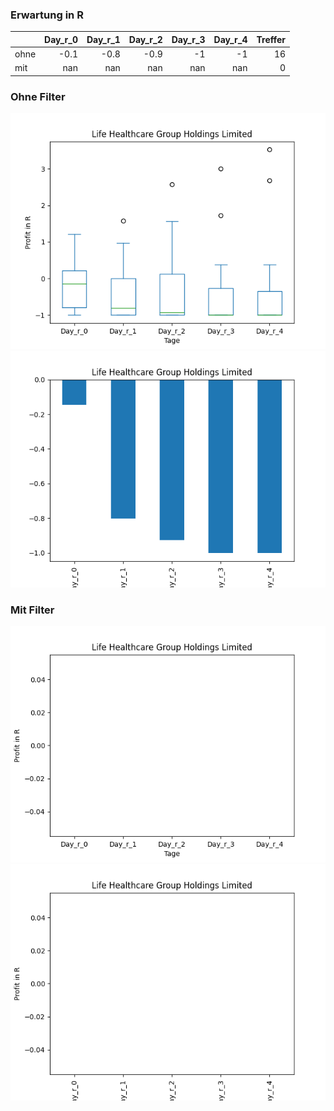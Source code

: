 ### Erwartung in R
|      |   Day_r_0 |   Day_r_1 |   Day_r_2 |   Day_r_3 |   Day_r_4 |   Treffer |
|:-----|----------:|----------:|----------:|----------:|----------:|----------:|
| ohne |      -0.1 |      -0.8 |      -0.9 |        -1 |        -1 |        16 |
| mit  |     nan   |     nan   |     nan   |       nan |       nan |         0 |

### Ohne Filter
![image info](./data/LTGHY_box_all.png)
![image info](./data/LTGHY_median_all.png)

### Mit Filter
![image info](./data/LTGHY_box_filtered.png)
![image info](./data/LTGHY_median_filtered.png)